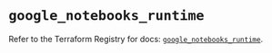 # `google_notebooks_runtime`

Refer to the Terraform Registry for docs: [`google_notebooks_runtime`](https://registry.terraform.io/providers/hashicorp/google-beta/6.40.0/docs/resources/google_notebooks_runtime).
